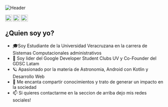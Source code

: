 ![Header](https://i.postimg.cc/YSpj6zx6/Ivan-Garcia-4.gif)

<a href="https://twitter.com/IvanFougerat">
  <img align="left" alt="Ivan Garcia | Twitter" width="22px" src="https://img.icons8.com/color/48/000000/twitter--v1.png" />
</a>
<a href="https://www.linkedin.com/in/carlos-ivan-garcia-fougerat-b970411a6//">
  <img align="left" alt="Ivan's LinkdeIN" width="22px" src="https://img.icons8.com/color/48/000000/linkedin.png" />
</a>
<a href="https://www.instagram.com/ivanfou/">
  <img align="left" alt="Ivan's Instagram" width="22px" src="https://img.icons8.com/color/48/000000/instagram-new--v1.png" /><br>
</a>  

## ¿Quien soy yo?  
- 🎓Soy Estudiante de la Universidad Veracruzana en la carrera de Sistemas Computacionales administrativos
- :test_tube: Soy lider del Google Developer Student Clubs UV y Co-Founder del GDSC Latam
- 🪐 Apasionado por la materia de Astronomia, Android con Kotlin y Desarrollo Web
- :speech_balloon: Me encanta compartir conocimientos y trato de generar un impacto en la sociedad
- :mailbox: Si quieres contactarme en la seccion de arriba dejo mis redes sociales!


